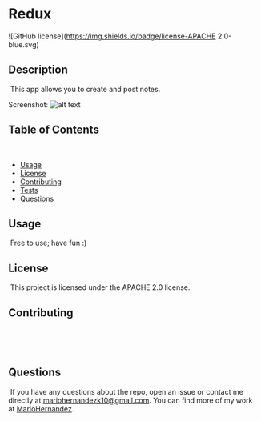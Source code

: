 # Redux
![GitHub license](https://img.shields.io/badge/license-APACHE 2.0-blue.svg)
​
## Description
​
This app allows you to create and post notes.

Screenshot:
![alt text](public/img/index.png)
​
## Table of Contents 
​​
* [Usage](#usage)
​
* [License](#license)
​
* [Contributing](#contributing)
​
* [Tests](#tests)
​
* [Questions](#questions)
​
​
## Usage
​
Free to use; have fun :)
​
## License
​
This project is licensed under the APACHE 2.0 license.
  
## Contributing
​

​
## Questions
​
If you have any questions about the repo, open an issue or contact me directly at mariohernandezk10@gmail.com. You can find more of my work at [MarioHernandez](https://github.com/mariohernandezk10/note_taker).
